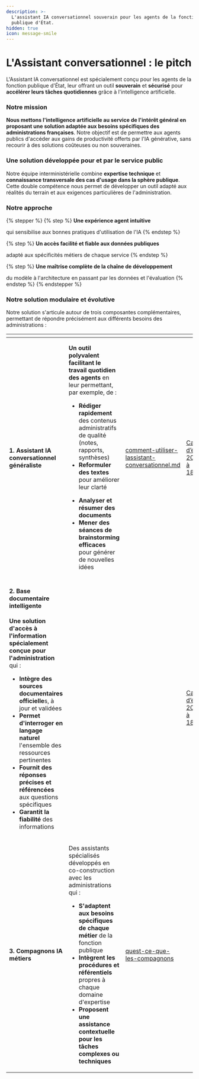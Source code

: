 ```yaml
---
description: >-
  L'assistant IA conversationnel souverain pour les agents de la fonction
  publique d'État.
hidden: true
icon: message-smile
---
```


# L'Assistant conversationnel : le pitch

L'Assistant IA conversationnel est spécialement conçu pour les agents de la fonction publique d'État, leur offrant un outil **souverain** et **sécurisé** pour **accélérer leurs tâches quotidiennes** grâce à l'intelligence artificielle.

### Notre mission

**Nous mettons l'intelligence artificielle au service de l'intérêt général en proposant une solution adaptée aux besoins spécifiques des administrations françaises**. Notre objectif est de permettre aux agents publics d'accéder aux gains de productivité offerts par l'IA générative, sans recourir à des solutions coûteuses ou non souveraines.

### Une solution développée pour et par le service public

Notre équipe interministérielle combine **expertise technique** et **connaissance transversale des cas d'usage dans la sphère publique**. Cette double compétence nous permet de développer un outil adapté aux réalités du terrain et aux exigences particulières de l'administration.

### Notre approche



{% stepper %}
{% step %}
**Une expérience agent intuitive**

&#x20;qui sensibilise aux bonnes pratiques d'utilisation de l'IA
{% endstep %}

{% step %}
**Un accès facilité et fiable aux données publiques**

&#x20;adapté aux spécificités métiers de chaque service
{% endstep %}

{% step %}
**Une maîtrise complète de la chaîne de développement**

du modèle à l'architecture en passant par les données et l'évaluation
{% endstep %}
{% endstepper %}



### Notre solution modulaire et évolutive

Notre solution s'articule autour de trois composantes complémentaires, permettant de répondre précisément aux différents besoins des administrations :

<table data-view="cards"><thead><tr><th></th><th></th><th data-type="content-ref"></th><th data-hidden data-card-cover data-type="files"></th></tr></thead><tbody><tr><td><h4>1. Assistant IA conversationnel généraliste</h4></td><td><p><strong>Un outil polyvalent facilitant le travail quotidien des agents</strong> en leur permettant, par exemple, de :<br></p><ul><li><strong>Rédiger rapidement</strong> des contenus administratifs de qualité (notes, rapports, synthèses)</li><li><strong>Reformuler des textes</strong> pour améliorer leur clarté</li></ul><ul><li><strong>Analyser et résumer des documents</strong></li><li><strong>Mener des séances de brainstorming efficaces</strong> pour générer de nouvelles idées</li></ul></td><td><a href="comment-utiliser-lassistant-conversationnel.md">comment-utiliser-lassistant-conversationnel.md</a></td><td><a href="../../.gitbook/assets/Capture d’écran 2025-05-19 à 18.30.43.png">Capture d’écran 2025-05-19 à 18.30.43.png</a></td></tr><tr><td><h4>2. Base documentaire intelligente</h4><p><strong>Une solution d'accès à l'information spécialement conçue pour l'administration</strong> qui :</p><ul><li><strong>Intègre des sources documentaires officielle</strong>s, à jour et validées</li><li><strong>Permet d'interroger en langage naturel</strong> l'ensemble des ressources pertinentes</li><li><strong>Fournit des réponses précises et référencées</strong> aux questions spécifiques</li><li><strong>Garantit la fiabilité</strong> des informations </li></ul></td><td></td><td></td><td><a href="../../.gitbook/assets/Capture d’écran 2025-05-19 à 18.44.34.png">Capture d’écran 2025-05-19 à 18.44.34.png</a></td></tr><tr><td><h4>3. Compagnons IA métiers</h4></td><td><p>Des assistants spécialisés développés en co-construction avec les administrations qui :</p><ul><li><strong>S'adaptent aux besoins spécifiques de chaque métier</strong> de la fonction publique</li><li><strong>Intègrent les procédures et référentiels</strong> propres à chaque domaine d'expertise</li><li><strong>Proposent une assistance contextuelle pour les tâches complexes ou techniques</strong></li></ul></td><td><a href="quest-ce-que-les-compagnons/">quest-ce-que-les-compagnons</a></td><td></td></tr></tbody></table>







